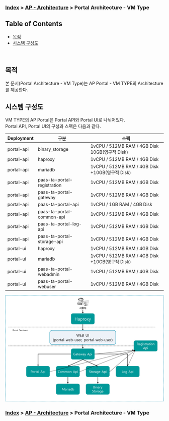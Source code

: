 ### [Index](../../../README.md) > [AP - Architecture](../README.md) > Portal Architecture - VM Type

## Table of Contents
- [목적]()
- [시스템 구성도]()
<br>

## 목적
본 문서(Portal Architecture - VM Type)는 AP Portal - VM TYPE의 Architecture를 제공한다.
<br>

## 시스템 구성도
VM TYPE의 AP Portal은 Portal API와 Portal UI로 나뉘어있다.  
Portal API, Portal UI의 구성과 스펙은 다음과 같다.  

| Deployment | 구분  | 스펙 |
|------------|-------|-----|
| portal-api | binary_storage | 1vCPU / 512MB RAM / 4GB Disk 10GB(영구적 Disk) |
| portal-api | haproxy | 1vCPU / 512MB RAM / 4GB Disk|
| portal-api | mariadb | 1vCPU / 512MB RAM / 4GB Disk +10GB(영구적 Disk) |
| portal-api | paas-ta-portal-registration | 1vCPU / 512MB RAM / 4GB Disk |
| portal-api | paas-ta-portal-gateway | 1vCPU / 512MB RAM / 4GB Disk |
| portal-api | paas-ta-portal-api | 1vCPU / 1GB RAM / 4GB Disk |
| portal-api | paas-ta-portal-common-api | 1vCPU / 512MB RAM / 4GB Disk |
| portal-api | paas-ta-portal-log-api | 1vCPU / 512MB RAM / 4GB Disk |
| portal-api | paas-ta-portal-storage-api | 1vCPU / 512MB RAM / 4GB Disk |
| portal-ui | haproxy | 1vCPU / 512MB RAM / 4GB Disk|
| portal-ui | mariadb | 1vCPU / 512MB RAM / 4GB Disk +10GB(영구적 Disk) |
| portal-ui | paas-ta-portal-webadmin | 1vCPU / 512MB RAM / 4GB Disk |
| portal-ui | paas-ta-portal-webuser | 1vCPU / 512MB RAM / 4GB Disk|



![Portal Architecture - VM Type](image/portal_architecture_vm.png)







### [Index](../../../README.md) > [AP - Architecture](../README.md) > Portal Architecture - VM Type

